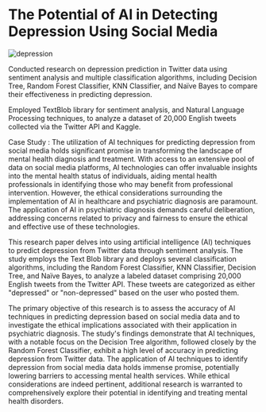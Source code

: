 # The Potential of AI in Detecting Depression Using Social Media

![depression](https://github.com/Prajwaljayaramu/Depression-Stress-and-Anxiety-Prediction-Analysis-of-Twitter-data/assets/101072497/3fc87668-65f8-4eb9-96ba-d30031fe2bc5)

Conducted research on depression prediction in Twitter data using sentiment analysis and multiple classification algorithms, including Decision Tree, Random Forest Classifier, KNN Classifier, and Naïve Bayes to compare their effectiveness in predicting depression.

Employed TextBlob library for sentiment analysis, and Natural Language Processing techniques, to analyze a dataset of 20,000 English tweets collected via the Twitter API and Kaggle.


Case Study :
The utilization of AI techniques for predicting depression from social media holds significant promise in transforming the landscape of mental health diagnosis and treatment. With access to an extensive pool of data on social media platforms, AI technologies can offer invaluable insights into the mental health status of individuals, aiding mental health professionals in identifying those who may benefit from professional intervention. However, the ethical considerations surrounding the implementation of AI in healthcare and psychiatric diagnosis are paramount. The application of AI in psychiatric diagnosis demands careful deliberation, addressing concerns related to privacy and fairness to ensure the ethical and effective use of these technologies.

This research paper delves into using artificial intelligence (AI) techniques to predict depression from Twitter data through sentiment analysis. The study employs the Text Blob library and deploys several classification algorithms, including the Random Forest Classifier, KNN Classifier, Decision Tree, and Naïve Bayes, to analyze a labeled dataset comprising 20,000 English tweets from the Twitter API. These tweets are categorized as either "depressed" or "non-depressed" based on the user who posted them.

The primary objective of this research is to assess the accuracy of AI techniques in predicting depression based on social media data and to investigate the ethical implications associated with their application in psychiatric diagnosis. The study's findings demonstrate that AI techniques, with a notable focus on the Decision Tree algorithm, followed closely by the Random Forest Classifier, exhibit a high level of accuracy in predicting depression from Twitter data. The application of AI techniques to identify depression from social media data holds immense promise, potentially lowering barriers to accessing mental health services. While ethical considerations are indeed pertinent, additional research is warranted to comprehensively explore their potential in identifying and treating mental health disorders.





